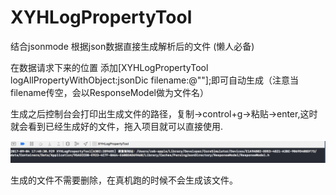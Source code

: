 # XYHLogPropertyTool
结合jsonmode 根据json数据直接生成解析后的文件 (懒人必备)

在数据请求下来的位置 添加[XYHLogPropertyTool logAllPropertyWithObject:jsonDic filename:@""];即可自动生成（注意当filename传空，会以ResponseModel做为文件名）

生成之后控制台会打印出生成文件的路径，复制->control+g->粘贴->enter,这时就会看到已经生成好的文件，拖入项目就可以直接使用.

![image](https://github.com/zhangEnBin1010/XYHLogPropertyTool/blob/master/XYHLogPropertyTool/XYHLogPropertyTool/屏幕快照%202017-09-04%20下午5.42.10.png)

生成的文件不需要删除，在真机跑的时候不会生成该文件。
